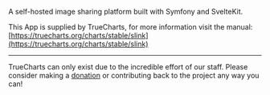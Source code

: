 A self-hosted image sharing platform built with Symfony and SvelteKit️.

This App is supplied by TrueCharts, for more information visit the manual: [https://truecharts.org/charts/stable/slink](https://truecharts.org/charts/stable/slink)

---

TrueCharts can only exist due to the incredible effort of our staff.
Please consider making a [donation](https://truecharts.org/sponsor) or contributing back to the project any way you can!
